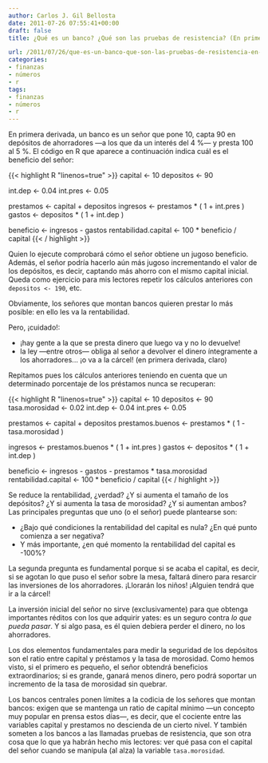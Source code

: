 ```yaml
---
author: Carlos J. Gil Bellosta
date: 2011-07-26 07:55:41+00:00
draft: false
title: ¿Qué es un banco? ¿Qué son las pruebas de resistencia? (En primera derivada)

url: /2011/07/26/que-es-un-banco-que-son-las-pruebas-de-resistencia-en-primera-derivada/
categories:
- finanzas
- números
- r
tags:
- finanzas
- números
- r
---
```


En primera derivada, un banco es un señor que pone 10, capta 90 en depósitos de ahorradores —a los que da un interés del 4 %— y presta 100 al 5 %. El código en R que aparece a continuación indica cuál es el beneficio del señor:







{{< highlight R "linenos=true" >}}
capital <- 10
depositos <- 90

int.dep   <- 0.04
int.pres  <- 0.05

prestamos <- capital + depositos
ingresos <- prestamos * ( 1 + int.pres )
gastos   <- depositos * ( 1 + int.dep  )

beneficio <- ingresos - gastos
rentabilidad.capital <- 100 * beneficio / capital
{{< / highlight >}}







Quien lo ejecute comprobará cómo el señor obtiene un jugoso beneficio. Además, el señor podría hacerlo aún más jugoso incrementando el valor de los depósitos, es decir, captando más ahorro con el mismo capital inicial. Queda como ejercicio para mis lectores repetir los cálculos anteriores con `depositos <- 190`, etc.

Obviamente, los señores que montan bancos quieren prestar lo más posible: en ello les va la rentabilidad.

Pero, ¡cuidado!:



* ¡hay gente a la que se presta dinero que luego va y no lo devuelve!
* la ley —entre otros— obliga al señor a devolver el dinero íntegramente a los ahorradores... ¡o va a la cárcel! (en primera derivada, claro)

Repitamos pues los cálculos anteriores teniendo en cuenta que un determinado porcentaje de los préstamos nunca se recuperan:







{{< highlight R "linenos=true" >}}
capital <- 10
depositos <- 90
tasa.morosidad <- 0.02
int.dep   <- 0.04
int.pres  <- 0.05

prestamos <- capital + depositos
prestamos.buenos <- prestamos * ( 1 - tasa.morosidad )

ingresos <- prestamos.buenos * ( 1 + int.pres )
gastos   <- depositos * ( 1 + int.dep  )

beneficio <- ingresos - gastos - prestamos * tasa.morosidad
rentabilidad.capital <- 100 * beneficio / capital
{{< / highlight >}}







Se reduce la rentabilidad, ¿verdad? ¿Y si aumenta el tamaño de los depósitos? ¿Y si aumenta la tasa de morosidad? ¿Y si aumentan ambos? Las principales preguntas que uno (o el señor) puede plantearse son:



* ¿Bajo qué condiciones la rentabilidad del capital es nula? ¿En qué punto comienza a ser negativa?
* Y más importante, ¿en qué momento la rentabilidad del capital es -100%?

La segunda pregunta es fundamental porque si se acaba el capital, es decir, si se agotan lo que puso el señor sobre la mesa, faltará dinero para resarcir las inversiones de los ahorradores. ¡Llorarán los niños! ¡Alguien tendrá que ir a la cárcel!

La inversión inicial del señor no sirve (exclusivamente) para que obtenga importantes réditos con los que adquirir yates: es un seguro contra _lo que pueda pasar_. Y si algo pasa, es él quien debiera perder el dinero, no los ahorradores.

Los dos elementos fundamentales para medir la seguridad de los depósitos son el ratio entre capital y préstamos y la tasa de morosidad. Como hemos visto, si el primero es pequeño, el señor obtendrá beneficios extraordinarios; si es grande, ganará menos dinero, pero podrá soportar un incremento de la tasa de morosidad sin quebrar.

Los bancos centrales ponen límites a la codicia de los señores que montan bancos: exigen que se mantenga un ratio de capital mínimo —un concepto muy popular en prensa estos días—, es decir, que el cociente entre las variables capital y prestamos no descienda de un cierto nivel. Y también someten a los bancos a las llamadas pruebas de resistencia, que son otra cosa que lo que ya habrán hecho mis lectores: ver qué pasa con el capital del señor cuando se manipula (al alza) la variable `tasa.morosidad`.
